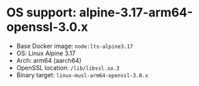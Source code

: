 # OS support: alpine-3.17-arm64-openssl-3.0.x

- Base Docker image: `node:lts-alpine3.17`
- OS: Linux Alpine 3.17
- Arch: arm64 (aarch64)
- OpenSSL location: `/lib/libssl.so.3`
- Binary target: `linux-musl-arm64-openssl-3.0.x`
